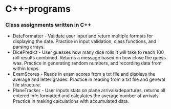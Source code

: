 # C++\-programs
### Class assignments written in C++
- DateFormatter - Validate user input and return multiple formats for displaying the date. Practice in input validation, class functions, and parsing arrays.
- DicePredict - User guesses how many dice rolls it will take to reach 100 roll results combined. Returns a message based on how close the guess was. Practice in generating random numbers, and recording data from within loops.
- ExamScores - Reads in exam scores from a txt file and displays the average and letter grades. Practice in reading from a txt file and general file structure.
- PlaneTracker - User inputs stats on plane arrivals/departures, returns all entered info formatted and calculates the average number of arrivals. Practice in making calculations with accumulated data.
